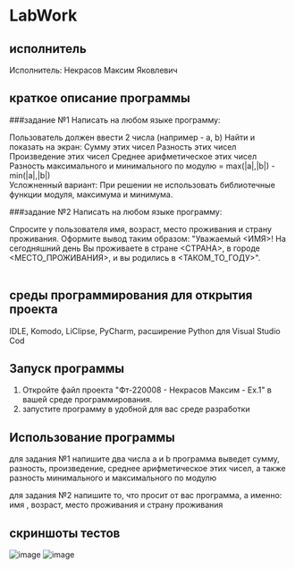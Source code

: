 # LabWork
## исполнитель
Исполнитель: Некрасов Максим Яковлевич

## краткое описание программы
###задание №1
Написать на любом языке программу: 

Пользователь должен ввести 2 числа (например - a, b)
Найти и показать на экран:
Сумму этих чисел
Разность этих чисел
Произведение этих чисел
Среднее арифметическое этих чисел
Разность максимального и минимального по модулю = max(|a|,|b|) - min(|a|,|b|)  
Усложненный вариант: При решении не использовать библиотечные функции модуля, максимума и минимума.

###задание №2
Написать на любом языке программу: 

Спросите у пользователя имя, возраст, место проживания и страну проживания. 
Оформите вывод таким образом: 
"Уважаемый <ИМЯ>! 
На сегодняшний день Вы проживаете в стране <СТРАНА>, в городе <МЕСТО_ПРОЖИВАНИЯ>, и вы родились в <ТАКОМ_ТО_ГОДУ>".
                  
## среды программирования для открытия проекта
IDLE, Komodo, LiClipse, PyCharm, расширение Python для Visual Studio Cod

## Запуск программы
1. Откройте файл проекта "Фт-220008 - Некрасов Максим  - Ex.1" в вашей среде программирования.
2. запустите программу в удобной для вас среде разработки
## Использование программы
для задания №1 напишите два числа a и b
программа выведет сумму, разность, произведение, среднее арифметическое этих чисел, а также разность минимального и максимального по модулю

для задания №2 напишите то, что просит от вас программа, а именно: имя , возраст, место проживания и страну проживания 

## скриншоты тестов
![image](https://github.com/IamMaxN/LabWork/assets/146973595/d890c973-4cc1-44bc-8346-a214e3ea6e05)
![image](https://github.com/IamMaxN/LabWork/assets/146973595/4d714ab4-20e7-4a7f-a907-cada6ef5a45c)

